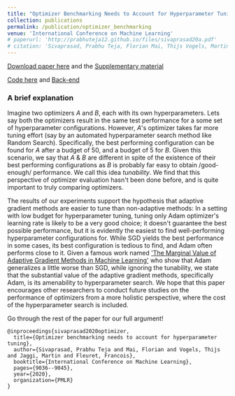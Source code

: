 ```yaml
---
title: "Optimizer Benchmarking Needs to Account for Hyperparameter Tuning"
collection: publications
permalink: /publication/optimizer_benchmarking
venue: 'International Conference on Machine Learning'
# paperurl: 'http://prabhuteja12.github.io/files/sivaprasad20a.pdf'
# citation: 'Sivaprasad, Prabhu Teja, Florian Mai, Thijs Vogels, Martin Jaggi, and Francois Fleuret. "Optimizer benchmarking needs to account for hyperparameter tuning." In International Conference on Machine Learning, pp. 9036-9045. PMLR, 2020.'
---
```


[Download paper here](../files/sivaprasad20a.pdf) and the [Supplementary material](../files/sivaprasad20a-supp.pdf)

[Code here](https://github.com/idiap/hypaobp) and [Back-end](https://github.com/idiap/DeepOBS/tree/tuning_protocol)

### A brief explanation

Imagine two optimizers $A$ and $B$, each with its own hyperparameters. Lets say both the optimizers result in the same test performance for a some set of hyperparameter configurations. However, $A$'s optimizer takes far more tuning effort (say by an automated hyperparameter search method like Random Search). Specifically, the best performing configuration can be found for $A$ after a budget of 50, and a budget of 5 for $B$. Given this scenario, we say that $A$ & $B$ are different in spite of the existence of their best performing configurations as $B$ is probably far easy to obtain /good-enough/ performance. We call this idea *tunability*. We find that this perspective of optimizer evaluation hasn't been done before, and is quite important to truly comparing optimizers.

The results of our experiments support the hypothesis that adaptive gradient methods are easier to tune than non-adaptive methods: In a setting with low budget for hyperparameter tuning, tuning only Adam optimizer's learning rate is likely to be a very good choice; it doesn't guarantee the best possible performance, but it is evidently the easiest to find well-performing hyperparameter configurations for. While SGD yields the best performance in some cases, its best configuration is tedious to find, and Adam often performs close to it. Given a famous work named ['The Marginal Value of Adaptive Gradient Methods in Machine Learning'](https://papers.nips.cc/paper/7003-the-marginal-value-of-adaptive-gradient-methods-in-machine-learning.pdf) who show that Adam generalizes a little worse than SGD, while ignoring the tunability, we state that the substantial value of the adaptive gradient methods, specifically Adam, is its amenability to hyperparameter search. We hope that this paper encourages other researchers to conduct future studies on the performance of optimizers from a more holistic perspective, where the cost of the hyperparameter search is included.

Go through the rest of the paper for our full argument!

```{bibtex}
@inproceedings{sivaprasad2020optimizer,
  title={Optimizer benchmarking needs to account for hyperparameter tuning},
  author={Sivaprasad, Prabhu Teja and Mai, Florian and Vogels, Thijs and Jaggi, Martin and Fleuret, Francois},
  booktitle={International Conference on Machine Learning},
  pages={9036--9045},
  year={2020},
  organization={PMLR}
}
```

